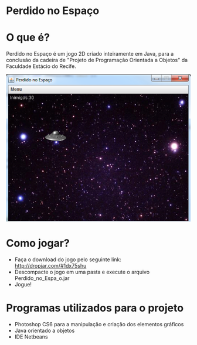 # Perdido no Espaço

# O que é?

Perdido no Espaço é um jogo 2D criado inteiramente em Java, para a conclusão da cadeira de "Projeto de Programação Orientada a Objetos" da Faculdade Estácio do Recife.

![PrintScreen Perdido no Espaço](https://github.com/fjuriolli/perdidonoespaco/blob/master/perdidonoespaco.png "Printscreen Perdido no Espaço")

  
# Como jogar?

 - Faça o download do jogo pelo seguinte link: http://dropjar.com/#1dx75shu
 - Descompacte o jogo em uma pasta e execute o arquivo Perdido_no_Espa_o.jar
 - Jogue!
 

# Programas utilizados para o projeto


  - Photoshop CS6 para a manipulação e criação dos elementos gráficos
  - Java orientado a objetos
  - IDE Netbeans


